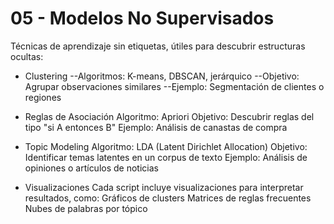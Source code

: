 # 05 - Modelos No Supervisados

Técnicas de aprendizaje sin etiquetas, útiles para descubrir estructuras ocultas:

- Clustering
--Algoritmos: K-means, DBSCAN, jerárquico
--Objetivo: Agrupar observaciones similares
--Ejemplo: Segmentación de clientes o regiones

- Reglas de Asociación
Algoritmo: Apriori
Objetivo: Descubrir reglas del tipo "si A entonces B"
Ejemplo: Análisis de canastas de compra

- Topic Modeling
Algoritmo: LDA (Latent Dirichlet Allocation)
Objetivo: Identificar temas latentes en un corpus de texto
Ejemplo: Análisis de opiniones o artículos de noticias

- Visualizaciones
Cada script incluye visualizaciones para interpretar resultados, como:
Gráficos de clusters
Matrices de reglas frecuentes
Nubes de palabras por tópico
